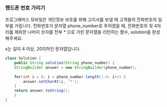 ### 핸드폰 번호 가리기


프로그래머스 모바일은 개인정보 보호를 위해 고지서를 보낼 때 고객들의 전화번호의 일부를 가립니다.
전화번호가 문자열 phone_number로 주어졌을 때, 전화번호의 뒷 4자리를 제외한 나머지 숫자를 전부 * 으로 가린 문자열을 리턴하는 함수, solution을 완성해주세요.

s는 길이 4 이상, 20이하인 문자열입니다.

```java
class Solution {
    public String solution(String phone_number) {		 
	StringBuilder answer = new StringBuilder(phone_number);
		 
	for(int i = 0; i < phone_number.length()-4; i++) {
		answer.setCharAt(i, '*');
	}
	return answer.toString();
    }
}
```
